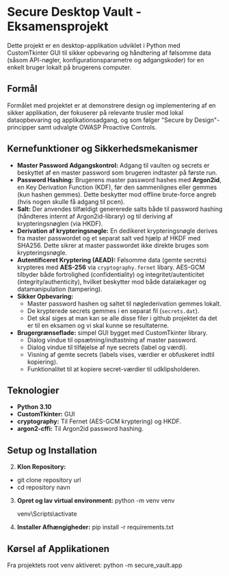 # Secure Desktop Vault - Eksamensprojekt

Dette projekt er en desktop-applikation udviklet i Python med CustomTkinter GUI til sikker opbevaring og håndtering af følsomme data (såsom API-nøgler, konfigurationsparametre og adgangskoder) for en enkelt bruger lokalt på brugerens computer.

## Formål

Formålet med projektet er at demonstrere design og implementering af en sikker applikation, der fokuserer på relevante trusler mod lokal dataopbevaring og applikationsadgang, og som følger "Secure by Design"-principper samt udvalgte OWASP Proactive Controls.

## Kernefunktioner og Sikkerhedsmekanismer

*   **Master Password Adgangskontrol:** Adgang til vaulten og secrets er beskyttet af en master password som brugeren indtaster på første run.
*   **Password Hashing:** Brugerens master password hashes med **Argon2id**, en Key Derivation Function (KDF), før den sammenlignes eller gemmes (kun hashen gemmes). Dette beskytter mod offline brute-force angreb (hvis nogen skulle få adgang til pcen).
*   **Salt:** Der anvendes tilfældigt genererede salts både til password hashing (håndteres internt af Argon2id-library) og til deriving af krypteringsnøglen (via HKDF).
*   **Derivation af krypteringsnøgle:** En dedikeret krypteringsnøgle derives fra master passwordet og et separat salt ved hjælp af HKDF med SHA256. Dette sikrer at master passwordet ikke direkte bruges som krypteringsnøgle.
*   **Autentificeret Kryptering (AEAD):** Følsomme data (gemte secrets) krypteres med **AES-256** via `cryptography.fernet` libary. AES-GCM tilbyder både fortrolighed (confidentiality) og integritet/autenticitet (integrity/authenticity), hvilket beskytter mod både datalækager og datamanipulation (tampering).
*   **Sikker Opbevaring:**
    *   Master password hashen og saltet til nøglederivation gemmes lokalt.
    *   De krypterede secrets gemmes i en separat fil (`secrets.dat`).
    *   Det skal siges at man kan se alle disse filer i github projektet da det er til en eksamen og vi skal kunne se resultaterne.
*   **Brugergrænseflade:** simpel GUI bygget med CustomTkinter library.
    *   Dialog vindue til opsætning/indtastning af master password.
    *   Dialog vindue til tilføjelse af nye secrets (label og værdi).
    *   Visning af gemte secrets (labels vises, værdier er obfuskeret indtil kopiering).
    *   Funktionalitet til at kopiere secret-værdier til udklipsholderen.

## Teknologier

*   **Python 3.10**
*   **CustomTkinter:** GUI
*   **cryptography:** Til Fernet (AES-GCM kryptering) og HKDF.
*   **argon2-cffi:** Til Argon2id password hashing.

## Setup og Installation

2.  **Klon Repository:**

*   git clone repository url
*   cd repository navn

3.  **Opret og lav virtual environment:**
    python -m venv venv

    venv\Scripts\activate

4.  **Installer Afhængigheder:**
    pip install -r requirements.txt

## Kørsel af Applikationen
Fra projektets root venv aktiveret:
python -m secure_vault.app